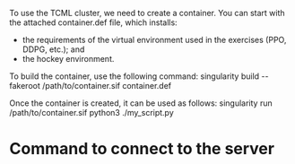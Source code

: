 To use the TCML cluster, we need to create a container. You can start with the attached container.def file, which installs:
- the requirements of the virtual environment used in the exercises (PPO, DDPG, etc.); and
- the hockey environment.


To build the container, use the following command:
singularity build --fakeroot /path/to/container.sif container.def


Once the container is created, it can be used as follows:
singularity run /path/to/container.sif python3 ./my_script.py


Command to connect to the server
=================================


